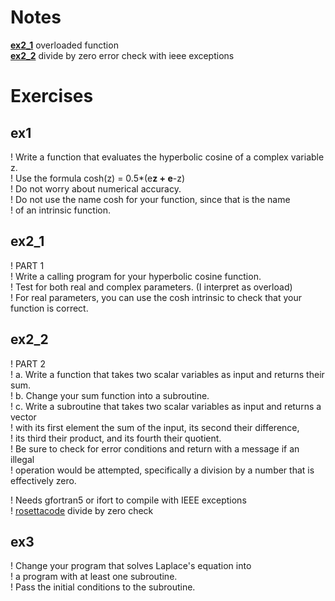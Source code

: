 # Notes

**[ex2_1](./Exercise2/Part1/ex2_1.f90)** overloaded function      
**[ex2_2](./Exercise2/Part2/ex2_2.f90)** divide by zero error check with ieee exceptions

# Exercises

## ex1

! Write a function that evaluates the hyperbolic cosine of a complex variable z.       
! Use the formula cosh(z) = 0.5*(e**z + e**-z)      
! Do not worry about numerical accuracy.      
! Do not use the name cosh for your function, since that is the name      
! of an intrinsic function.    

## ex2_1

! PART 1      
! Write a calling program for your hyperbolic cosine function.     
! Test for both real and complex parameters. (I interpret as overload)      
! For real parameters, you can use the cosh intrinsic to check that your function is correct.     

## ex2_2

! PART 2     
!   a. Write a function that takes two scalar variables as input and returns their sum.      
!   b. Change your sum function into a subroutine.    
!   c. Write a subroutine that takes two scalar variables as input and returns a vector    
!      with its first element the sum of the input, its second their difference,     
!      its third their product, and its fourth their quotient.    
!      Be sure to check for error conditions and return with a message if an illegal    
!      operation would be attempted, specifically a division by a number that is effectively zero.    

! Needs gfortran5 or ifort to compile with IEEE exceptions      
! [rosettacode](https://rosettacode.org/wiki/Detect_division_by_zero#Fortran) divide by zero check  

## ex3

! Change your program that solves Laplace's equation into    
! a program with at least one subroutine.    
! Pass the initial conditions to the subroutine.    
